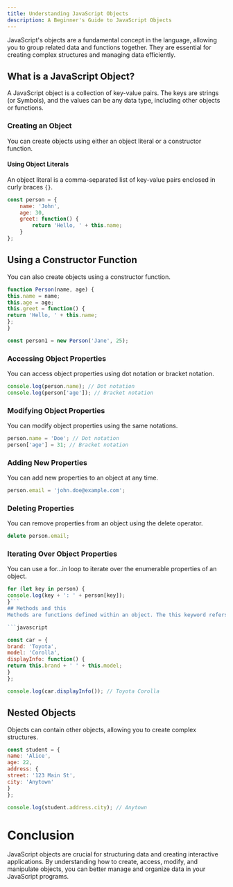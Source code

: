 ```yaml
---
title: Understanding JavaScript Objects
description: A Beginner's Guide to JavaScript Objects
---
```


JavaScript's objects are a fundamental concept in the language, allowing you to group related data and functions together. They are essential for creating complex structures and managing data efficiently.

## What is a JavaScript Object?

A JavaScript object is a collection of key-value pairs. The keys are strings (or Symbols), and the values can be any data type, including other objects or functions.

### Creating an Object

You can create objects using either an object literal or a constructor function.

#### Using Object Literals

An object literal is a comma-separated list of key-value pairs enclosed in curly braces `{}`.

```javascript
const person = {
    name: 'John',
    age: 30,
    greet: function() {
        return 'Hello, ' + this.name;
    }
};
```
## Using a Constructor Function
You can also create objects using a constructor function.

```javascript
function Person(name, age) {
this.name = name;
this.age = age;
this.greet = function() {
return 'Hello, ' + this.name;
};
}

const person1 = new Person('Jane', 25);
```

### Accessing Object Properties
You can access object properties using dot notation or bracket notation.

```javascript
console.log(person.name); // Dot notation
console.log(person['age']); // Bracket notation
```
### Modifying Object Properties
You can modify object properties using the same notations.

```javascript
person.name = 'Doe'; // Dot notation
person['age'] = 31; // Bracket notation
```
### Adding New Properties
You can add new properties to an object at any time.

```javascript
person.email = 'john.doe@example.com';
```
### Deleting Properties
You can remove properties from an object using the delete operator.

```javascript
delete person.email;
```
### Iterating Over Object Properties
You can use a for...in loop to iterate over the enumerable properties of an object.

```javascript
for (let key in person) {
console.log(key + ': ' + person[key]);
}```
## Methods and this
Methods are functions defined within an object. The this keyword refers to the object from which the method was called.

```javascript

const car = {
brand: 'Toyota',
model: 'Corolla',
displayInfo: function() {
return this.brand + ' ' + this.model;
}
};

console.log(car.displayInfo()); // Toyota Corolla
```
## Nested Objects
Objects can contain other objects, allowing you to create complex structures.

```javascript
const student = {
name: 'Alice',
age: 22,
address: {
street: '123 Main St',
city: 'Anytown'
}
};

console.log(student.address.city); // Anytown
```
# Conclusion
JavaScript objects are crucial for structuring data and creating interactive applications. By understanding how to create, access, modify, and manipulate objects, you can better manage and organize data in your JavaScript programs.